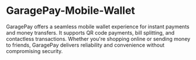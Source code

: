 # GaragePay-Mobile-Wallet
GaragePay offers a seamless mobile wallet experience for instant payments and money transfers. It supports QR code payments, bill splitting, and contactless transactions. Whether you're shopping online or sending money to friends, GaragePay delivers reliability and convenience without compromising security.
